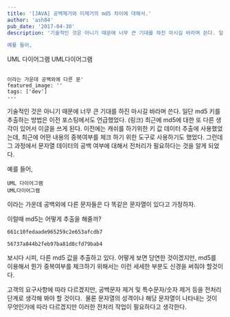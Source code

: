 ```yaml
---
title: '[JAVA] 공백제거와 미제거의 md5 차이에 대해서.'
author: 'ash84'
pub_date: '2017-04-30'
description: '기술적인 것은 아니기 때문에 너무 큰 기대를 하진 마시길 바라며 쓴다. 일단 md5 키를 추출하는 방법은 이전 포스팅에서도 언급했었다. (링크) 최근에 md5에 대한 또 다른 생각이 있어서 이글을 쓰게 된다. 이전에는 캐쉬를 하기위한 키 값 데이터 추출에 사용했었는데, 최근에 어떤 내용의 중복여부를 체크 하기 위한 도구로 사용하기도 했었다. 그런데 그 과정에서 문자열 데이터의 공백 여부에 대해서 전처리가 필요하다는 것을 알게 되었다.

예를 들어,

```
UML 다이어그램
UML다이어그램
```

이라는 가운데 공백외에 다른 문'
featured_image: ''
tags: ['dev']
---
```



기술적인 것은 아니기 때문에 너무 큰 기대를 하진 마시길 바라며 쓴다. 일단 md5 키를 추출하는 방법은 이전 포스팅에서도 언급했었다. (링크) 최근에 md5에 대한 또 다른 생각이 있어서 이글을 쓰게 된다. 이전에는 캐쉬를 하기위한 키 값 데이터 추출에 사용했었는데, 최근에 어떤 내용의 중복여부를 체크 하기 위한 도구로 사용하기도 했었다. 그런데 그 과정에서 문자열 데이터의 공백 여부에 대해서 전처리가 필요하다는 것을 알게 되었다.

예를 들어,

```
UML 다이어그램
UML다이어그램
```

이라는 가운데 공백외에 다른 문자들은 다 똑같은 문자열이 있다고 가정하자.

이럴때 md5는 어떻게 추출을 해줄까?

```
661c10fedaade965259c2e653afcdb7

56737a844b2feb97ba81d8cfd79bab4
```


보시다 시피, 다른 md5 값을 추출하고 있다. 어떻게 보면 당연한 것이겠지만, md5를 이용해서 뭔가 중복여부를 체크하기 위해서는 이런 세세한 부분도 신경을 써줘야 할것이다.

고객의 요구사항에 따라 다르겠지만, 공백문자 제거 및 특수문자/숫자 제거 등을 전처리 단계로 생각해 봐야 할 것이다.  물론 문자열의 성격이나 해당 문자열이 나타내는 것이 무엇인가에 따라 다르겠지만 이러한 전처리 작업이 필요하다고 생각한다.

<script src="https://gist.github.com/3217796.js"></script>



